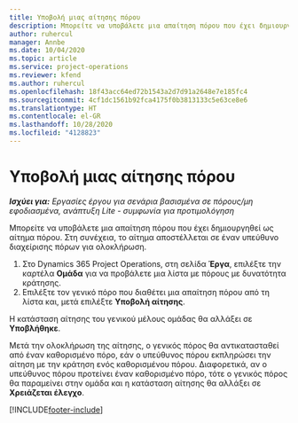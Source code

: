 ```yaml
---
title: Υποβολή μιας αίτησης πόρου
description: Μπορείτε να υποβάλετε μια απαίτηση πόρου που έχει δημιουργηθεί ως αίτημα πόρου. Στη συνέχεια, το αίτημα αποστέλλεται σε έναν υπεύθυνο διαχείρισης πόρων για ολοκλήρωση.
author: ruhercul
manager: Annbe
ms.date: 10/04/2020
ms.topic: article
ms.service: project-operations
ms.reviewer: kfend
ms.author: ruhercul
ms.openlocfilehash: 18f43acc64ed72b1543a2d7d91a2648e7e185fc4
ms.sourcegitcommit: 4cf1dc1561b92fca4175f0b3813133c5e63ce8e6
ms.translationtype: HT
ms.contentlocale: el-GR
ms.lasthandoff: 10/28/2020
ms.locfileid: "4128823"
---
```

# <a name="submit-a-resource-request"></a>Υποβολή μιας αίτησης πόρου

_**Ισχύει για:** Εργασίες έργου για σενάρια βασισμένα σε πόρους/μη εφοδιασμένα, ανάπτυξη Lite - συμφωνία για προτιμολόγηση_

Μπορείτε να υποβάλετε μια απαίτηση πόρου που έχει δημιουργηθεί ως αίτημα πόρου. Στη συνέχεια, το αίτημα αποστέλλεται σε έναν υπεύθυνο διαχείρισης πόρων για ολοκλήρωση.

1. Στο Dynamics 365 Project Operations, στη σελίδα **Έργα**, επιλέξτε την καρτέλα **Ομάδα** για να προβάλετε μια λίστα με πόρους με δυνατότητα κράτησης. 
2. Επιλέξτε τον γενικό πόρο που διαθέτει μια απαίτηση πόρου από τη λίστα και, μετά επιλέξτε **Υποβολή αίτησης**.

Η κατάσταση αίτησης του γενικού μέλους ομάδας θα αλλάξει σε **Υποβλήθηκε**.

Μετά την ολοκλήρωση της αίτησης, ο γενικός πόρος θα αντικατασταθεί από έναν καθορισμένο πόρο, εάν ο υπεύθυνος πόρου εκπληρώσει την αίτηση με την κράτηση ενός καθορισμένου πόρου. Διαφορετικά, αν ο υπεύθυνος πόρου προτείνει έναν καθορισμένο πόρο, τότε ο γενικός πόρος θα παραμείνει στην ομάδα και η κατάσταση αίτησης θα αλλάξει σε **Χρειάζεται έλεγχο**.


[!INCLUDE[footer-include](../includes/footer-banner.md)]